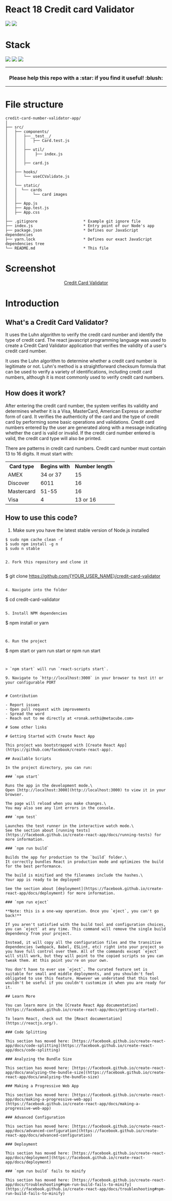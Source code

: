 # React 18 Credit card Validator

![](https://img.shields.io/badge/npm-success-brightgreen.svg)
![](https://img.shields.io/badge/test-success-brightgreen.svg)

# Stack

![](https://img.shields.io/badge/react_18-✓-blue.svg)
![](https://img.shields.io/badge/npm_8-✓-blue.svg)
![](https://img.shields.io/badge/ES6-✓-blue.svg)

***

<h3 align="center">Please help this repo with a :star: if you find it useful! :blush:</h3>

***

# File structure

```
credit-card-number-validator-app/
│
├── src/
│   ├── components/
│   │   ├──__test__/
│   │   │   ├── Card.test.js
│   │   │
│   │   ├── util/
│   │   │    ├── index.js
│   │   │
│   │   ├── card.js
│   │   
│   ├── hooks/
│   │   └── useCCValidate.js
│   │
│   └── static/
│   │  └── cards
│   │       └── card images
│   │
│   ├── App.js
│   ├── App.test.js
│   ├── App.css
│
├── .gitignore                    * Example git ignore file
├── index.js                      * Entry point of our Node's app
├── package.json                  * Defines our JavaScript dependencies
├── yarn.lock                     * Defines our exact JavaScript dependencies tree
└── README.md                     * This file
```

# Screenshot

<p align="center">
  <a href="https://metaronaksethi.github.io/credit-card-validator/">Credit Card Validator</a>
</p>

# Introduction

## What's a Credit Card Validator?

 It uses the Luhn algorithm to verify the credit card number and identify the type of credit card. The react javascript  programming language was used to create a Credit Card Validator application that verifies the validity of a user's credit card number.

It uses the Luhn algorithm to determine whether a credit card number is legitimate or not. Luhn's method is a straightforward checksum formula that can be used to verify a variety of identifications, including credit card numbers, although it is most commonly used to verify credit card numbers.



## How does it work?

After entering the credit card number, the system verifies its validity and determines whether it is a Visa, MasterCard, American Express or another form of card. It verifies the authenticity of the card and the type of credit card by performing some basic operations and validations. Credit card numbers entered by the user are generated along with a message indicating whether the card is valid or invalid. If the credit card number entered is valid, the credit card type will also be printed.

There are patterns in credit card numbers.
Credit card number must contain 13 to 16 digits. It must start with:


<table cellspacing="3">
<tr><th>Card type</th><th>Begins with</th><th>Number length</th></tr>
<tr><td>AMEX</td><td>34 or 37</td><td>15</td></tr>
<tr><td>Discover</td><td>6011</td><td>16</td></tr>
<tr><td>Mastercard</td><td>51-55</td><td>16</td></tr>
<tr><td>Visa</td><td>4</td><td>13 or 16</td></tr>
</table>

## How to use this code?

1. Make sure you have the latest stable version of Node.js installed

```
$ sudo npm cache clean -f
$ sudo npm install -g n
$ sudo n stable
```
```
  
2. Fork this repository and clone it
  
```
$ git clone https://github.com/{YOUR_USER_NAME}/credit-card-validator
```
  
4. Navigate into the folder  

```
$ cd credit-card-validator
```
  
5. Install NPM dependencies

```
$ npm install or yarn 
```


6. Run the project

```
$ npm start  or yarn run start or npm run start
```


> `npm start` will run `react-scripts start`.

9. Navigate to `http://localhost:3000` in your browser to test it! or your configurable PORT


# Contribution

- Report issues
- Open pull request with improvements
- Spread the word
- Reach out to me directly at <ronak.sethi@metacube.com>

# Some other links

# Getting Started with Create React App

This project was bootstrapped with [Create React App](https://github.com/facebook/create-react-app).

## Available Scripts

In the project directory, you can run:

### `npm start`

Runs the app in the development mode.\
Open [http://localhost:3000](http://localhost:3000) to view it in your browser.

The page will reload when you make changes.\
You may also see any lint errors in the console.

### `npm test`

Launches the test runner in the interactive watch mode.\
See the section about [running tests](https://facebook.github.io/create-react-app/docs/running-tests) for more information.

### `npm run build`

Builds the app for production to the `build` folder.\
It correctly bundles React in production mode and optimizes the build for the best performance.

The build is minified and the filenames include the hashes.\
Your app is ready to be deployed!

See the section about [deployment](https://facebook.github.io/create-react-app/docs/deployment) for more information.

### `npm run eject`

**Note: this is a one-way operation. Once you `eject`, you can't go back!**

If you aren't satisfied with the build tool and configuration choices, you can `eject` at any time. This command will remove the single build dependency from your project.

Instead, it will copy all the configuration files and the transitive dependencies (webpack, Babel, ESLint, etc) right into your project so you have full control over them. All of the commands except `eject` will still work, but they will point to the copied scripts so you can tweak them. At this point you're on your own.

You don't have to ever use `eject`. The curated feature set is suitable for small and middle deployments, and you shouldn't feel obligated to use this feature. However we understand that this tool wouldn't be useful if you couldn't customize it when you are ready for it.

## Learn More

You can learn more in the [Create React App documentation](https://facebook.github.io/create-react-app/docs/getting-started).

To learn React, check out the [React documentation](https://reactjs.org/).

### Code Splitting

This section has moved here: [https://facebook.github.io/create-react-app/docs/code-splitting](https://facebook.github.io/create-react-app/docs/code-splitting)

### Analyzing the Bundle Size

This section has moved here: [https://facebook.github.io/create-react-app/docs/analyzing-the-bundle-size](https://facebook.github.io/create-react-app/docs/analyzing-the-bundle-size)

### Making a Progressive Web App

This section has moved here: [https://facebook.github.io/create-react-app/docs/making-a-progressive-web-app](https://facebook.github.io/create-react-app/docs/making-a-progressive-web-app)

### Advanced Configuration

This section has moved here: [https://facebook.github.io/create-react-app/docs/advanced-configuration](https://facebook.github.io/create-react-app/docs/advanced-configuration)

### Deployment

This section has moved here: [https://facebook.github.io/create-react-app/docs/deployment](https://facebook.github.io/create-react-app/docs/deployment)

### `npm run build` fails to minify

This section has moved here: [https://facebook.github.io/create-react-app/docs/troubleshooting#npm-run-build-fails-to-minify](https://facebook.github.io/create-react-app/docs/troubleshooting#npm-run-build-fails-to-minify)
